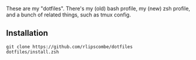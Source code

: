 These are my "dotfiles". There's my (old) bash profile, my (new) zsh profile,
and a bunch of related things, such as tmux config.

## Installation

    git clone https://github.com/rlipscombe/dotfiles
    dotfiles/install.zsh
